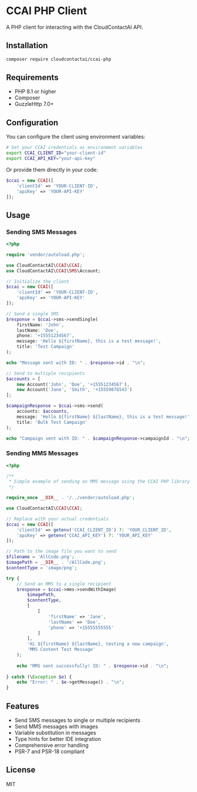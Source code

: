 # CCAI PHP Client

A PHP client for interacting with the CloudContactAI API.

## Installation

```bash
composer require cloudcontactai/ccai-php
```

## Requirements

- PHP 8.1 or higher
- Composer
- GuzzleHttp 7.0+

## Configuration

You can configure the client using environment variables:

```bash
# Set your CCAI credentials as environment variables
export CCAI_CLIENT_ID="your-client-id"
export CCAI_API_KEY="your-api-key"
```

Or provide them directly in your code:

```php
$ccai = new CCAI([
    'clientId' => 'YOUR-CLIENT-ID',
    'apiKey' => 'YOUR-API-KEY'
]);
```

## Usage

### Sending SMS Messages

```php
<?php

require 'vendor/autoload.php';

use CloudContactAI\CCAI\CCAI;
use CloudContactAI\CCAI\SMS\Account;

// Initialize the client
$ccai = new CCAI([
    'clientId' => 'YOUR-CLIENT-ID',
    'apiKey' => 'YOUR-API-KEY'
]);

// Send a single SMS
$response = $ccai->sms->sendSingle(
    firstName: 'John',
    lastName: 'Doe',
    phone: '+15551234567',
    message: 'Hello ${firstName}, this is a test message!',
    title: 'Test Campaign'
);

echo "Message sent with ID: " . $response->id . "\n";

// Send to multiple recipients
$accounts = [
    new Account('John', 'Doe', '+15551234567'),
    new Account('Jane', 'Smith', '+15559876543')
];

$campaignResponse = $ccai->sms->send(
    accounts: $accounts,
    message: 'Hello ${firstName} ${lastName}, this is a test message!',
    title: 'Bulk Test Campaign'
);

echo "Campaign sent with ID: " . $campaignResponse->campaignId . "\n";
```

### Sending MMS Messages

```php
<?php

/**
 * Simple example of sending an MMS message using the CCAI PHP library
 */

require_once __DIR__ . '/../vendor/autoload.php';

use CloudContactAI\CCAI\CCAI;

// Replace with your actual credentials
$ccai = new CCAI([
    'clientId' => getenv('CCAI_CLIENT_ID') ?: 'YOUR_CLIENT_ID',
    'apiKey' => getenv('CCAI_API_KEY') ?: 'YOUR_API_KEY'
]);

// Path to the image file you want to send
$filename = 'AllCode.png';
$imagePath = __DIR__ . '/AllCode.png';
$contentType = 'image/png';

try {
    // Send an MMS to a single recipient
    $response = $ccai->mms->sendWithImage(
        $imagePath,
        $contentType,
        [
            [
                'firstName' => 'Jane',
                'lastName' => 'Doe',
                'phone' => '+15555555555'
            ]
        ],
        'Hi ${firstName} ${lastName}, testing a new campaign',
        'MMS Content Test Message'
    );
    
    echo "MMS sent successfully! ID: " . $response->id . "\n";
    
} catch (\Exception $e) {
    echo "Error: " . $e->getMessage() . "\n";
}
```

## Features

- Send SMS messages to single or multiple recipients
- Send MMS messages with images
- Variable substitution in messages
- Type hints for better IDE integration
- Comprehensive error handling
- PSR-7 and PSR-18 compliant

## License

MIT

